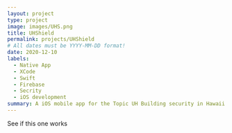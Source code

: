 ```yaml
---
layout: project
type: project
image: images/UHS.png
title: UHShield
permalink: projects/UHShield
# All dates must be YYYY-MM-DD format!
date: 2020-12-10
labels:
  - Native App
  - XCode
  - Swift
  - Firebase
  - Secrity
  - iOS development
summary: A iOS mobile app for the Topic UH Building security in Hawaii Annual Coding Challenge.
---
```


See if this one works
